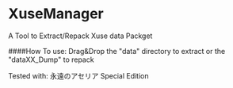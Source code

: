 ﻿# XuseManager
A Tool to Extract/Repack Xuse data Packget

####How To use:
Drag&Drop the "data" directory to extract or the "dataXX_Dump" to repack

Tested with: 永遠のアセリア Special Edition
